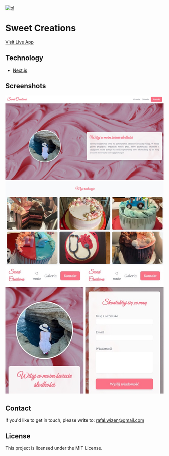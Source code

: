 [![pl](https://img.shields.io/badge/lang-pl-blue.svg)](https://github.com/rafalwizen/sweet-creations-next-js/blob/master/README.pl.md)
# Sweet Creations
[Visit Live App](https://hanuskowytorcik.vercel.app)

## Technology
- [Next.js](https://nextjs.org)

## Screenshots
![Screen 1](screenshots/screenshot1.jpg)
![Screen 2](screenshots/screenshot2.jpg)
![Screen 3](screenshots/screenshot3.jpg)

## Contact
If you'd like to get in touch, please write to: [rafal.wizen@gmail.com](mailto:rafal.wizen@gmail.com)

## License
This project is licensed under the MIT License.